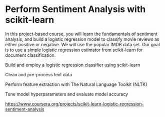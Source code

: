 # Perform Sentiment Analysis with scikit-learn

In this project-based course, you will learn the fundamentals of sentiment analysis, and build a logistic regression model to classify movie reviews as either positive or negative. We will use the popular IMDB data set. Our goal is to use a simple logistic regression estimator from scikit-learn for document classification.

Build and employ a logistic regression classifier using scikit-learn

Clean and pre-process text data

Perform feature extraction with The Natural Language Toolkit (NLTK)

Tune model hyperparameters and evaluate model accuracy

https://www.coursera.org/projects/scikit-learn-logistic-regression-sentiment-analysis

